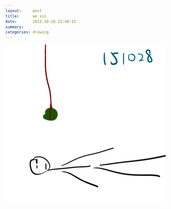 ```yaml
---
layout:     post
title:      wo xin
date:       2015-10-28 22:48:15
summary:    
categories: drawing
---
```

![wo xin](/images/diary/wo-xin.png "Need a gall.")
